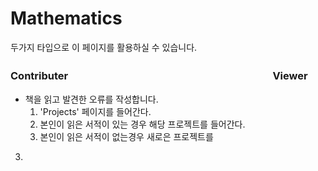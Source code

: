 # Mathematics
 두가지 타입으로 이 페이지를 활용하실 수 있습니다.<br/>
### Contributer　　　　　　　　　　　　　　　　　　　　Viewer<br/>
- 책을 읽고 발견한 오류를 작성합니다.
   1. 'Projects' 페이지를 들어간다.
   2. 본인이 읽은 서적이 있는 경우 해당 프로젝트를 들어간다.
   3. 본인이 읽은 서적이 없는경우 새로은 프로젝트를 
3. 
